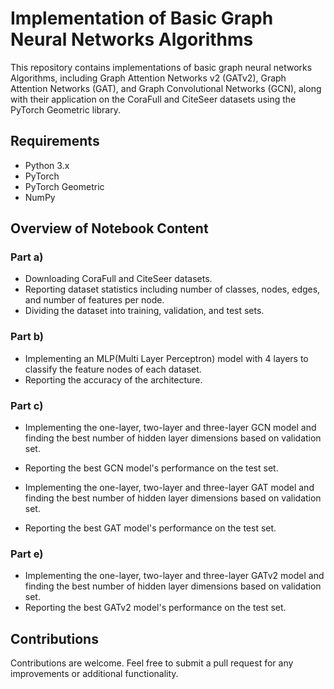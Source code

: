 # Implementation of Basic Graph Neural Networks Algorithms

This repository contains implementations of basic graph neural networks Algorithms, including Graph Attention Networks v2 (GATv2), Graph Attention Networks (GAT), and Graph Convolutional Networks (GCN), along with their application on the CoraFull and CiteSeer datasets using the PyTorch Geometric library.

## Requirements

- Python 3.x
- PyTorch
- PyTorch Geometric
- NumPy

## Overview of Notebook Content

### Part a)
- Downloading CoraFull and CiteSeer datasets.
- Reporting dataset statistics including number of classes, nodes, edges, and number of features per node.
- Dividing the dataset into training, validation, and test sets.

### Part b)
- Implementing an MLP(Multi Layer Perceptron) model with 4 layers to classify the feature nodes of each dataset.
- Reporting the accuracy of the architecture.

### Part c)
- Implementing the one-layer, two-layer and three-layer GCN model and finding the best number of hidden layer dimensions based on validation set.
- Reporting the best GCN model's performance on the test set.

- Implementing the one-layer, two-layer and three-layer GAT model and finding the best number of hidden layer dimensions based on validation set.
- Reporting the best GAT model's performance on the test set.

### Part e)
- Implementing the one-layer, two-layer and three-layer GATv2 model and finding the best number of hidden layer dimensions based on validation set.
- Reporting the best GATv2 model's performance on the test set.

## Contributions

Contributions are welcome. Feel free to submit a pull request for any improvements or additional functionality.
